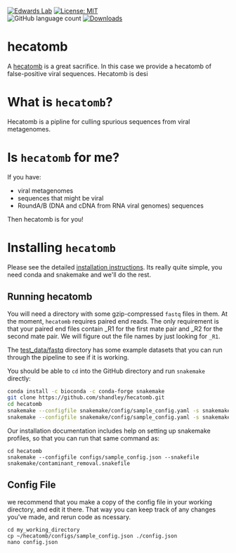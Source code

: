 [![Edwards Lab](https://img.shields.io/badge/Bioinformatics-EdwardsLab-03A9F4)](https://edwards-lab.science)
[![License: MIT](https://img.shields.io/badge/License-MIT-yellow.svg)](https://opensource.org/licenses/MIT)                                                            
![GitHub language count](https://img.shields.io/github/languages/count/shandley/hecatomb)
[![Downloads](https://img.shields.io/github/downloads/shandley/hecatomb/total?style=flat-square)](https://github.com/shandley/hecatomb/releases)


# hecatomb

A [hecatomb](https://en.wiktionary.org/wiki/hecatomb) is a great sacrifice. In this case we provide a hecatomb of false-positive viral sequences. Hecatomb is desi

# What is `hecatomb`?

Hecatomb is a pipline for culling spurious sequences from viral metagenomes. 

# Is `hecatomb` for me?

If you have:
- viral metagenomes
- sequences that might be viral
- RoundA/B (DNA and cDNA from RNA viral genomes) sequences

Then hecatomb is for you!

# Installing `hecatomb`

Please see the detailed [installation instructions](INSTALLATION.md). Its really quite simple, you need conda and snakemake and we'll do the rest.

## Running hecatomb

You will need a directory with some gzip-compressed `fastq` files in them. At the moment, `hecatomb` requires paired end reads. The only requirement is that your paired end files contain \_R1 for the first mate pair and \_R2 for the second mate pair. We will figure out the file names by just looking for `_R1`. 

The [test_data/fastq](../test_data/fastq) directory has some example datasets that you can run through the pipeline to see if it is working.

You should be able to `cd` into the GitHub directory and run `snakemake` directly:

```bash
conda install -c bioconda -c conda-forge snakemake
git clone https://github.com/shandley/hecatomb.git
cd hecatomb
snakemake --configfile snakemake/config/sample_config.yaml -s snakemake/workflow/download_databases.smk --cores 4 --use-conda
snakemake --configfile snakemake/config/sample_config.yaml -s snakemake/workflow/Snakefile --cores 4 --use-conda
```

Our installation documentation includes help on setting up snakemake profiles, so that you can run that same command as:

```
cd hecatomb
snakemake --configfile configs/sample_config.json --snakefile snakemake/contaminant_removal.snakefile
```


## Config File

we recommend that you make a copy of the config file in your working directory, and edit it there. That way you can keep track of any changes you've made, and rerun code as ncessary.

```
cd my_working_directory
cp ~/hecatomb/configs/sample_config.json ./config.json
nano config.json
```